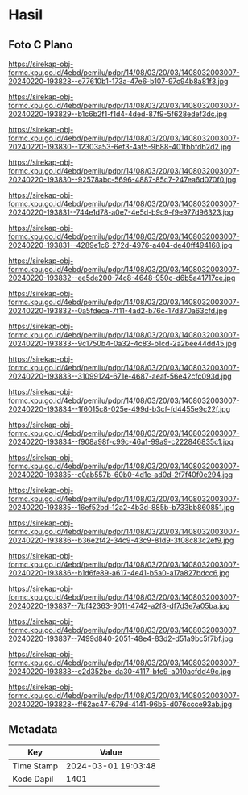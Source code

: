 # Hasil

## Foto C Plano

https://sirekap-obj-formc.kpu.go.id/4ebd/pemilu/pdpr/14/08/03/20/03/1408032003007-20240220-193828--e77610b1-173a-47e6-b107-97c94b8a81f3.jpg

https://sirekap-obj-formc.kpu.go.id/4ebd/pemilu/pdpr/14/08/03/20/03/1408032003007-20240220-193829--b1c6b2f1-f1d4-4ded-87f9-5f628edef3dc.jpg

https://sirekap-obj-formc.kpu.go.id/4ebd/pemilu/pdpr/14/08/03/20/03/1408032003007-20240220-193830--12303a53-6ef3-4af5-9b88-401fbbfdb2d2.jpg

https://sirekap-obj-formc.kpu.go.id/4ebd/pemilu/pdpr/14/08/03/20/03/1408032003007-20240220-193830--92578abc-5696-4887-85c7-247ea6d070f0.jpg

https://sirekap-obj-formc.kpu.go.id/4ebd/pemilu/pdpr/14/08/03/20/03/1408032003007-20240220-193831--744e1d78-a0e7-4e5d-b9c9-f9e977d96323.jpg

https://sirekap-obj-formc.kpu.go.id/4ebd/pemilu/pdpr/14/08/03/20/03/1408032003007-20240220-193831--4289e1c6-272d-4976-a404-de40ff494168.jpg

https://sirekap-obj-formc.kpu.go.id/4ebd/pemilu/pdpr/14/08/03/20/03/1408032003007-20240220-193832--ee5de200-74c8-4648-950c-d6b5a41717ce.jpg

https://sirekap-obj-formc.kpu.go.id/4ebd/pemilu/pdpr/14/08/03/20/03/1408032003007-20240220-193832--0a5fdeca-7f11-4ad2-b76c-17d370a63cfd.jpg

https://sirekap-obj-formc.kpu.go.id/4ebd/pemilu/pdpr/14/08/03/20/03/1408032003007-20240220-193833--9c1750b4-0a32-4c83-b1cd-2a2bee44dd45.jpg

https://sirekap-obj-formc.kpu.go.id/4ebd/pemilu/pdpr/14/08/03/20/03/1408032003007-20240220-193833--31099124-671e-4687-aeaf-56e42cfc093d.jpg

https://sirekap-obj-formc.kpu.go.id/4ebd/pemilu/pdpr/14/08/03/20/03/1408032003007-20240220-193834--1f6015c8-025e-499d-b3cf-fd4455e9c22f.jpg

https://sirekap-obj-formc.kpu.go.id/4ebd/pemilu/pdpr/14/08/03/20/03/1408032003007-20240220-193834--f908a98f-c99c-46a1-99a9-c222846835c1.jpg

https://sirekap-obj-formc.kpu.go.id/4ebd/pemilu/pdpr/14/08/03/20/03/1408032003007-20240220-193835--c0ab557b-60b0-4d1e-ad0d-2f7f40f0e294.jpg

https://sirekap-obj-formc.kpu.go.id/4ebd/pemilu/pdpr/14/08/03/20/03/1408032003007-20240220-193835--16ef52bd-12a2-4b3d-885b-b733bb860851.jpg

https://sirekap-obj-formc.kpu.go.id/4ebd/pemilu/pdpr/14/08/03/20/03/1408032003007-20240220-193836--b36e2f42-34c9-43c9-81d9-3f08c83c2ef9.jpg

https://sirekap-obj-formc.kpu.go.id/4ebd/pemilu/pdpr/14/08/03/20/03/1408032003007-20240220-193836--b1d6fe89-a617-4e41-b5a0-a17a827bdcc6.jpg

https://sirekap-obj-formc.kpu.go.id/4ebd/pemilu/pdpr/14/08/03/20/03/1408032003007-20240220-193837--7bf42363-9011-4742-a2f8-df7d3e7a05ba.jpg

https://sirekap-obj-formc.kpu.go.id/4ebd/pemilu/pdpr/14/08/03/20/03/1408032003007-20240220-193837--7499d840-2051-48e4-83d2-d51a9bc5f7bf.jpg

https://sirekap-obj-formc.kpu.go.id/4ebd/pemilu/pdpr/14/08/03/20/03/1408032003007-20240220-193838--e2d352be-da30-4117-bfe9-a010acfdd49c.jpg

https://sirekap-obj-formc.kpu.go.id/4ebd/pemilu/pdpr/14/08/03/20/03/1408032003007-20240220-193828--ff62ac47-679d-4141-96b5-d076ccce93ab.jpg


## Metadata

| Key        | Value               |
| ---------- | ------------------- |
| Time Stamp | 2024-03-01 19:03:48 |
| Kode Dapil | 1401                |



